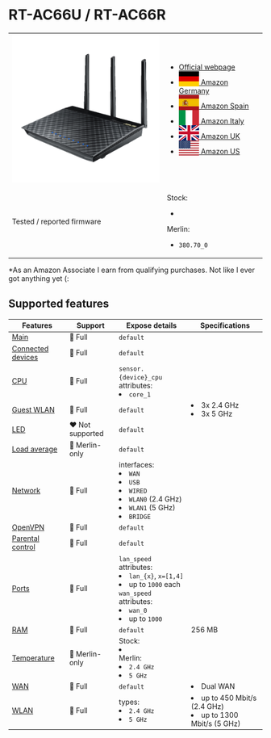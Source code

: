 # RT-AC66U / RT-AC66R

<table>
<tr><td><img src="/devices/RT-AC66U.png" width="300"></td><td>

- [Official webpage](https://www.asus.com/us/networking-iot-servers/wifi-routers/asus-wifi-routers/rtac66u/)
- [<img src="/flags/de.svg" height="30" style="vertical-align:bottom;" alt="Germany"> Amazon Germany](https://amzn.to/3fXxuA6)
- [<img src="/flags/es.svg" height="30" style="vertical-align:bottom;" alt="Spain"> Amazon Spain](https://amzn.to/3tnoAyX)
- [<img src="/flags/it.svg" height="30" style="vertical-align:bottom;" alt="Italy"> Amazon Italy](https://amzn.to/3UuNSHb)
- [<img src="/flags/gb.svg" height="30" style="vertical-align:bottom;" alt="UK"> Amazon UK](https://amzn.to/3ULa6o4)
- [<img src="/flags/us.svg" height="30" style="vertical-align:bottom;" alt="USA"> Amazon US](https://amzn.to/3TBmJ45)
</td></tr>
<tr><td>Tested / reported firmware</td><td>

Stock:
- ` `

Merlin:
- `380.70_0`
</td></tr>
</table>

*As an Amazon Associate I earn from qualifying purchases. Not like I ever got anything yet (:

## Supported features

|Features|Support|Expose details|Specifications|
|--------|-------|--------------|--------------|
|[Main](/features/0_main.md)|:green_heart: Full|`default`|
|[Connected devices](/features/connected-devices.md)|:green_heart: Full|`default`|
|[CPU](/features/cpu.md)|:green_heart: Full|`sensor.{device}_cpu` attributes:<li>`core_1`</li>||
|[Guest WLAN](/features/guest-wlan.md)|:green_heart: Full|`default`|<li>3x 2.4 GHz</li><li>3x 5 GHz</li>|
|[LED](/features/led.md)|:heart: Not supported|`default`|
|[Load average](/features/load-average.md)|:yellow_heart: Merlin-only|`default`|
|[Network](/features/network.md)|:green_heart: Full|interfaces:<li>`WAN`</li><li>`USB`</li><li>`WIRED`</li><li>`WLAN0` (2.4 GHz)</li><li>`WLAN1` (5 GHz)</li><li>`BRIDGE`</li>|
|[OpenVPN](/features/openvpn.md)|:green_heart: Full|`default`|
|[Parental control](/features/parental-control.md)|:green_heart: Full|`default`|
|[Ports](/features/ports.md)|:green_heart: Full|`lan_speed` attributes:<li>`lan_{x}`, `x=[1,4]`</li><li>up to `1000` each</li>`wan_speed` attributes:<li>`wan_0`</li><li>up to `1000`</li>||
|[RAM](/features/ram.md)|:green_heart: Full|`default`|256 MB|
|[Temperature](/features/temperature.md)|:yellow_heart: Merlin-only|Stock:<li>` `</li>Merlin:<li>`2.4 GHz`</li><li>`5 GHz`</li>|
|[WAN](/features/wan.md)|:green_heart: Full|`default`|<li>Dual WAN</li>|
|[WLAN](/features/wlan.md)|:green_heart: Full|types:<li>`2.4 GHz`</li><li>`5 GHz`</li>|<li>up to 450 Mbit/s (2.4 GHz)</li><li>up to 1300 Mbit/s (5 GHz)</li>|
